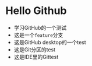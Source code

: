 # Hello Github
- 学习GitHub的一个测试
- 这是一个`feature`分支
- 这是GitHub desktop的一个test
- 这是Git分区的test
- 这是IDE里的Gittest
